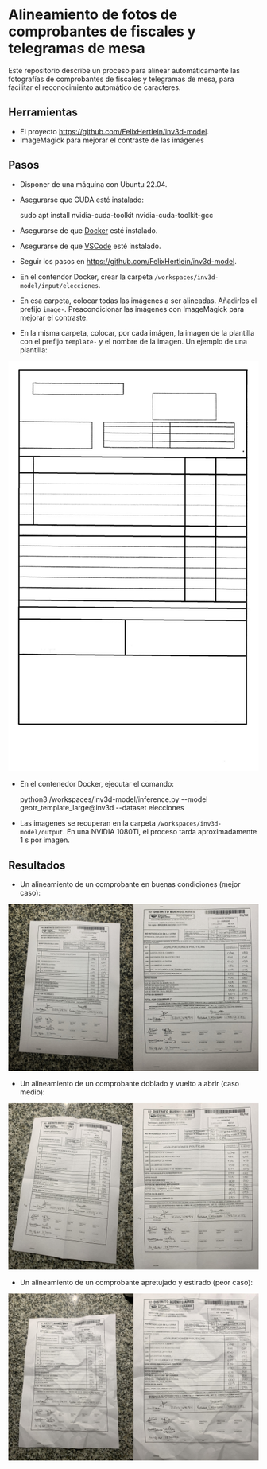 # Alineamiento de fotos de comprobantes de fiscales y telegramas de mesa

Este repositorio describe un proceso para alinear automáticamente las fotografías de comprobantes de fiscales y telegramas de mesa, para facilitar el reconocimiento automático de caracteres.

## Herramientas

* El proyecto https://github.com/FelixHertlein/inv3d-model.
* ImageMagick para mejorar el contraste de las imágenes

## Pasos

* Disponer de una máquina con Ubuntu 22.04.
* Asegurarse que CUDA esté instalado:

    sudo apt install nvidia-cuda-toolkit nvidia-cuda-toolkit-gcc

* Asegurarse de que [Docker](https://www.docker.com) esté instalado.
* Asegurarse de que [VSCode](https://code.visualstudio.com) esté instalado.
* Seguir los pasos en https://github.com/FelixHertlein/inv3d-model.
* En el contendor Docker, crear la carpeta `/workspaces/inv3d-model/input/elecciones`.
* En esa carpeta, colocar todas las imágenes a ser alineadas. Añadirles el prefijo `image-`. Preacondicionar las imágenes con ImageMagick para mejorar el contraste.
* En la misma carpeta, colocar, por cada imágen, la imagen de la plantilla con el prefijo `template-` y el nombre de la imagen. Un ejemplo de una plantilla:

![Plantilla](plantilla.jpg)

* En el contenedor Docker, ejecutar el comando:

    python3 /workspaces/inv3d-model/inference.py --model geotr_template_large@inv3d --dataset elecciones

* Las imagenes se recuperan en la carpeta `/workspaces/inv3d-model/output`. En una NVIDIA 1080Ti, el proceso tarda aproximadamente 1 s por imagen.

## Resultados

* Un alineamiento de un comprobante en buenas condiciones (mejor caso):

![Ejemplo 1](comp_00001.jpg)

* Un alineamiento de un comprobante doblado y vuelto a abrir (caso medio):

![Ejemplo 2](comp_00002.jpg)

* Un alineamiento de un comprobante apretujado y estirado (peor caso):

![Ejemplo 3](comp_00003.jpg)
